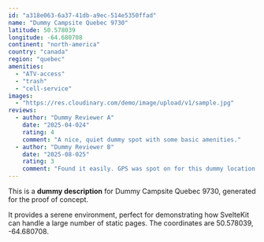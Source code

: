 ```yaml
---
id: "a318e063-6a37-41db-a9ec-514e5350ffad"
name: "Dummy Campsite Quebec 9730"
latitude: 50.578039
longitude: -64.680708
continent: "north-america"
country: "canada"
region: "quebec"
amenities:
  - "ATV-access"
  - "trash"
  - "cell-service"
images:
  - "https://res.cloudinary.com/demo/image/upload/v1/sample.jpg"
reviews:
  - author: "Dummy Reviewer A"
    date: "2025-04-024"
    rating: 4
    comment: "A nice, quiet dummy spot with some basic amenities."
  - author: "Dummy Reviewer B"
    date: "2025-08-025"
    rating: 3
    comment: "Found it easily. GPS was spot on for this dummy location."
---
```


This is a **dummy description** for Dummy Campsite Quebec 9730, generated for the proof of concept.

It provides a serene environment, perfect for demonstrating how SvelteKit can handle a large number of static pages. The coordinates are 50.578039, -64.680708.
